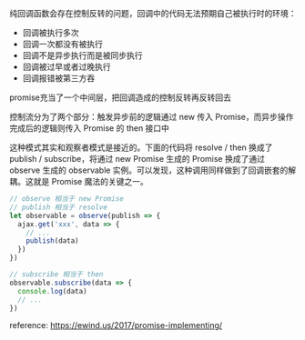 纯回调函数会存在控制反转的问题，回调中的代码无法预期自己被执行时的环境：
- 回调被执行多次
- 回调一次都没有被执行
- 回调不是异步执行而是被同步执行
- 回调被过早或者过晚执行
- 回调报错被第三方吞

promise充当了一个中间层，把回调造成的控制反转再反转回去

控制流分为了两个部分：触发异步前的逻辑通过 new 传入 Promise，而异步操作完成后的逻辑则传入 Promise 的 then 接口中

这种模式其实和观察者模式是接近的。下面的代码将 resolve / then 换成了 publish / subscribe，将通过 new Promise 生成的 Promise 换成了通过 observe 生成的 observable 实例。可以发现，这种调用同样做到了回调嵌套的解耦。这就是 Promise 魔法的关键之一。

```js
// observe 相当于 new Promise
// publish 相当于 resolve
let observable = observe(publish => {
  ajax.get('xxx', data => {
    // ...
    publish(data)
  })
})

// subscribe 相当于 then
observable.subscribe(data => {
  console.log(data)
  // ...
})
```

reference: <https://ewind.us/2017/promise-implementing/>